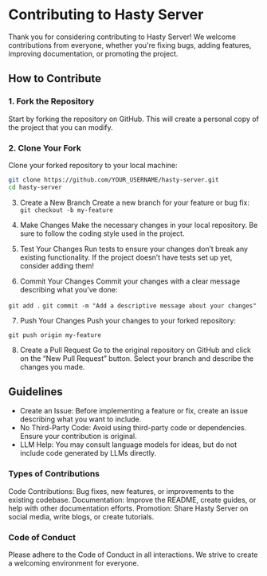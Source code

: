 # Contributing to Hasty Server

Thank you for considering contributing to Hasty Server! We welcome contributions from everyone, whether you're fixing bugs, adding features, improving documentation, or promoting the project.

## How to Contribute

### 1. Fork the Repository

Start by forking the repository on GitHub. This will create a personal copy of the project that you can modify.

### 2. Clone Your Fork

Clone your forked repository to your local machine:

```bash
git clone https://github.com/YOUR_USERNAME/hasty-server.git
cd hasty-server
```

3. Create a New Branch
   Create a new branch for your feature or bug fix:
   `git checkout -b my-feature`

4. Make Changes
   Make the necessary changes in your local repository. Be sure to follow the coding style used in the project.

5. Test Your Changes
   Run tests to ensure your changes don’t break any existing functionality. If the project doesn’t have tests set up yet, consider adding them!

6. Commit Your Changes
   Commit your changes with a clear message describing what you’ve done:

`git add .`
`git commit -m "Add a descriptive message about your changes"`

7. Push Your Changes
   Push your changes to your forked repository:

`git push origin my-feature`

8. Create a Pull Request
   Go to the original repository on GitHub and click on the “New Pull Request” button. Select your branch and describe the changes you made.

## Guidelines

- Create an Issue: Before implementing a feature or fix, create an issue describing what you want to include.
- No Third-Party Code: Avoid using third-party code or dependencies. Ensure your contribution is original.
- LLM Help: You may consult language models for ideas, but do not include code generated by LLMs directly.

### Types of Contributions

Code Contributions: Bug fixes, new features, or improvements to the existing codebase.
Documentation: Improve the README, create guides, or help with other documentation efforts.
Promotion: Share Hasty Server on social media, write blogs, or create tutorials.

### Code of Conduct

Please adhere to the Code of Conduct in all interactions. We strive to create a welcoming environment for everyone.
